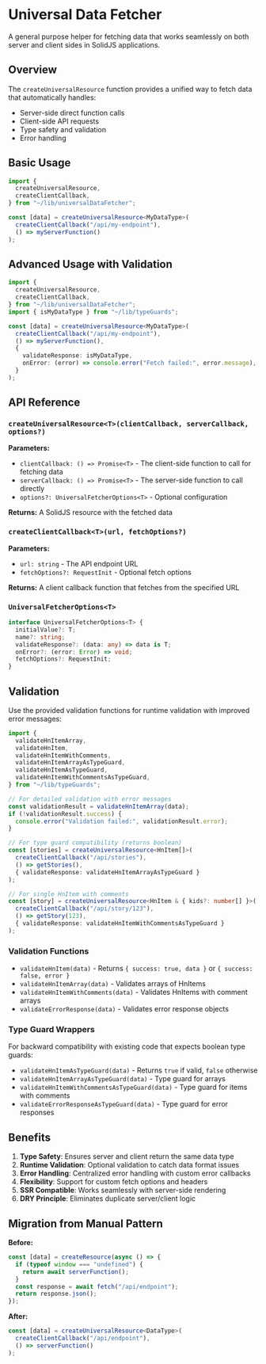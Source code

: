 # Universal Data Fetcher

A general purpose helper for fetching data that works seamlessly on both server and client sides in SolidJS applications.

## Overview

The `createUniversalResource` function provides a unified way to fetch data that automatically handles:

- Server-side direct function calls
- Client-side API requests
- Type safety and validation
- Error handling

## Basic Usage

```typescript
import {
  createUniversalResource,
  createClientCallback,
} from "~/lib/universalDataFetcher";

const [data] = createUniversalResource<MyDataType>(
  createClientCallback("/api/my-endpoint"),
  () => myServerFunction()
);
```

## Advanced Usage with Validation

```typescript
import {
  createUniversalResource,
  createClientCallback,
} from "~/lib/universalDataFetcher";
import { isMyDataType } from "~/lib/typeGuards";

const [data] = createUniversalResource<MyDataType>(
  createClientCallback("/api/my-endpoint"),
  () => myServerFunction(),
  {
    validateResponse: isMyDataType,
    onError: (error) => console.error("Fetch failed:", error.message),
  }
);
```

## API Reference

### `createUniversalResource<T>(clientCallback, serverCallback, options?)`

**Parameters:**

- `clientCallback: () => Promise<T>` - The client-side function to call for fetching data
- `serverCallback: () => Promise<T>` - The server-side function to call directly
- `options?: UniversalFetcherOptions<T>` - Optional configuration

**Returns:** A SolidJS resource with the fetched data

### `createClientCallback<T>(url, fetchOptions?)`

**Parameters:**

- `url: string` - The API endpoint URL
- `fetchOptions?: RequestInit` - Optional fetch options

**Returns:** A client callback function that fetches from the specified URL

### `UniversalFetcherOptions<T>`

```typescript
interface UniversalFetcherOptions<T> {
  initialValue?: T;
  name?: string;
  validateResponse?: (data: any) => data is T;
  onError?: (error: Error) => void;
  fetchOptions?: RequestInit;
}
```

## Validation

Use the provided validation functions for runtime validation with improved error messages:

```typescript
import {
  validateHnItemArray,
  validateHnItem,
  validateHnItemWithComments,
  validateHnItemArrayAsTypeGuard,
  validateHnItemAsTypeGuard,
  validateHnItemWithCommentsAsTypeGuard,
} from "~/lib/typeGuards";

// For detailed validation with error messages
const validationResult = validateHnItemArray(data);
if (!validationResult.success) {
  console.error("Validation failed:", validationResult.error);
}

// For type guard compatibility (returns boolean)
const [stories] = createUniversalResource<HnItem[]>(
  createClientCallback("/api/stories"),
  () => getStories(),
  { validateResponse: validateHnItemArrayAsTypeGuard }
);

// For single HnItem with comments
const [story] = createUniversalResource<HnItem & { kids?: number[] }>(
  createClientCallback("/api/story/123"),
  () => getStory(123),
  { validateResponse: validateHnItemWithCommentsAsTypeGuard }
);
```

### Validation Functions

- `validateHnItem(data)` - Returns `{ success: true, data }` or `{ success: false, error }`
- `validateHnItemArray(data)` - Validates arrays of HnItems
- `validateHnItemWithComments(data)` - Validates HnItems with comment arrays
- `validateErrorResponse(data)` - Validates error response objects

### Type Guard Wrappers

For backward compatibility with existing code that expects boolean type guards:

- `validateHnItemAsTypeGuard(data)` - Returns `true` if valid, `false` otherwise
- `validateHnItemArrayAsTypeGuard(data)` - Type guard for arrays
- `validateHnItemWithCommentsAsTypeGuard(data)` - Type guard for items with comments
- `validateErrorResponseAsTypeGuard(data)` - Type guard for error responses

## Benefits

1. **Type Safety**: Ensures server and client return the same data type
2. **Runtime Validation**: Optional validation to catch data format issues
3. **Error Handling**: Centralized error handling with custom error callbacks
4. **Flexibility**: Support for custom fetch options and headers
5. **SSR Compatible**: Works seamlessly with server-side rendering
6. **DRY Principle**: Eliminates duplicate server/client logic

## Migration from Manual Pattern

**Before:**

```typescript
const [data] = createResource(async () => {
  if (typeof window === "undefined") {
    return await serverFunction();
  }
  const response = await fetch("/api/endpoint");
  return response.json();
});
```

**After:**

```typescript
const [data] = createUniversalResource<DataType>(
  createClientCallback("/api/endpoint"),
  () => serverFunction()
);
```
